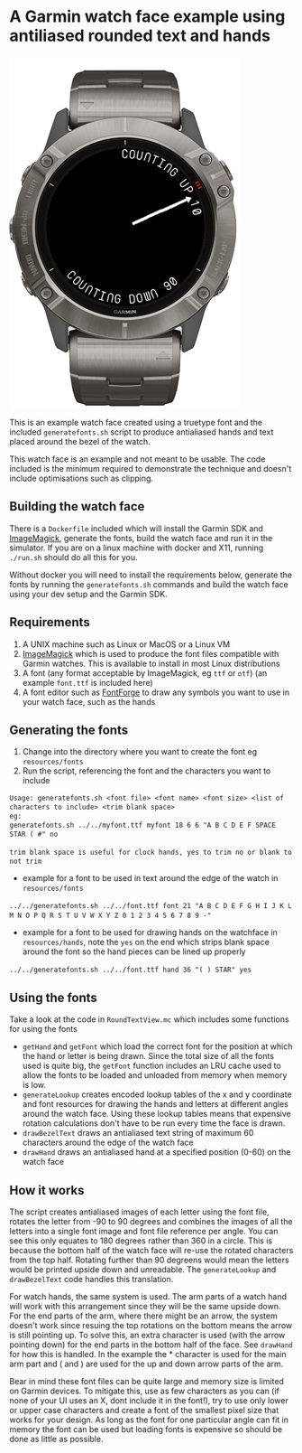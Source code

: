 # A Garmin watch face example using antiliased rounded text and hands

![screenshot](screenshot.png)

This is an example watch face created using a truetype font and the included `generatefonts.sh` script to produce antialiased hands and text placed around the bezel of the watch.

This watch face is an example and not meant to be usable. The code included is the minimum required to demonstrate the technique and doesn't include optimisations such as clipping.

## Building the watch face

There is a `Dockerfile` included which will install the Garmin SDK and [ImageMagick](https://imagemagick.org), generate the fonts, build the watch face and run it in the simulator. If you are on a linux machine with docker and X11, running `./run.sh` should do all this for you.

Without docker you will need to install the requirements below, generate the fonts by running the `generatefonts.sh` commands and build the watch face using your dev setup and the Garmin SDK.

## Requirements

1. A UNIX machine such as Linux or MacOS or a Linux VM
2. [ImageMagick](https://imagemagick.org) which is used to produce the font files compatible with Garmin watches. This is available to install in most Linux distributions
3. A font (any format acceptable by ImageMagick, eg `ttf` or `otf`) (an example `font.ttf` is included here)
4. A font editor such as [FontForge](https://fontforge.org) to draw any symbols you want to use in your watch face, such as the hands

## Generating the fonts

1. Change into the directory where you want to create the font eg `resources/fonts`
2. Run the script, referencing the font and the characters you want to include

```
Usage: generatefonts.sh <font file> <font name> <font size> <list of characters to include> <trim blank space>
eg:
generatefonts.sh ../../myfont.ttf myfont 18 6 6 "A B C D E F SPACE STAR ( #" no

trim blank space is useful for clock hands, yes to trim no or blank to not trim
```

- example for a font to be used in text around the edge of the watch in `resources/fonts`
    
`../../generatefonts.sh ../../font.ttf font 21 "A B C D E F G H I J K L M N O P Q R S T U V W X Y Z 0 1 2 3 4 5 6 7 8 9 -"`

- example for a font to be used for drawing hands on the watchface in `resources/hands`, note the `yes` on the end which strips blank space around the font so the hand pieces can be lined up properly

`../../generatefonts.sh ../../font.ttf hand 36 "( ) STAR" yes`

## Using the fonts 

Take a look at the code in `RoundTextView.mc` which includes some functions for using the fonts

- `getHand` and `getFont` which load the correct font for the position at which the hand or letter is being drawn. Since the total size of all the fonts used is quite big, the `getFont` function includes an LRU cache used to allow the fonts to be loaded and unloaded from memory when memory is low.
- `generateLookup` creates encoded lookup tables of the x and y coordinate and font resources for drawing the hands and letters at different angles around the watch face. Using these lookup tables means that expensive rotation calculations don't have to be run every time the face is drawn.
- `drawBezelText` draws an antialiased text string of maximum 60 characters around the edge of the watch face
- `drawHand` draws an antialiased hand at a specified position (0-60) on the watch face

## How it works

The script creates antialiased images of each letter using the font file, rotates the letter from -90 to 90 degrees and combines the images of all the letters into a single font image and font file reference per angle. You can see this only equates to 180 degrees rather than 360 in a circle. This is because the bottom half of the watch face will re-use the rotated characters from the top half. Rotating further than 90 degreens would mean the letters would be printed upside down and unreadable. The `generateLookup` and `drawBezelText` code handles this translation.

For watch hands, the same system is used. The arm parts of a watch hand will work with this arrangement since they will be the same upside down. For the end parts of the arm, where there might be an arrow, the system doesn't work since resuing the top rotations on the bottom means the arrow is still pointing up. To solve this, an extra character is used (with the arrow pointing down) for the end parts in the bottom half of the face. See `drawHand` for how this is handled. In the example the * character is used for the main arm part and ( and ) are used for the up and down arrow parts of the arm.

Bear in mind these font files can be quite large and memory size is limited on Garmin devices. To mitigate this, use as few characters as you can (if none of your UI uses an X, dont include it in the font!), try to use only lower or upper case characters and create a font of the smallest pixel size that works for your design. As long as the font for one particular angle can fit in memory the font can be used but loading fonts is expensive so should be done as little as possible.
